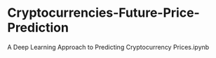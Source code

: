 # Cryptocurrencies-Future-Price-Prediction
A Deep Learning Approach to Predicting Cryptocurrency Prices.ipynb
